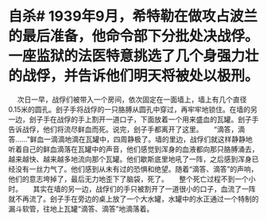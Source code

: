 # 自杀# 1939年9月，希特勒在做攻占波兰的最后准备，他命令部下分批处决战俘。一座监狱的法医特意挑选了几个身强力壮的战俘，并告诉他们明天将被处以极刑。 
　 次日一早，战俘们被带入一个房间，依次固定在一面墙上，墙上有几个直径0.15米的圆孔。刽子手将战俘的一只胳膊从圆孔中穿过，再牢牢地锁住。在墙的另一边，刽子手在战俘的手上割开一道口子，下面放着一个用来盛血的瓦罐。刽子手告诉战俘，他们将流尽鲜血而死。说完，刽子手都离开了这里。 
　 “滴答，滴答……”鲜血一滴滴地滴在瓦罐中，四周静极了。墙的里边，战俘们就这样静静地听着自己的鲜血滴落在瓦罐中的声音，他们感觉到浑身的血液都向那只胳膊涌去，越来越快、越来越多地流向那个瓦罐。他们歇斯底里地吼了一阵，之后感到浑身已经没有一丝力气了。他们感到从未有过的恐惧和绝望。随着“滴答、滴答”的声响，他们的意志垮掉了，最后无力地歪下了脑袋，死了。 
　 整个死亡过程不到一个小时。 
　 其实在墙的另一边，战俘们的手只被割开了一道很小的口子，血流了一阵就不再流了。刽子手在旁边的桌上放了一个大水罐，水罐中的水正通过一个特制的漏斗软管，往地上瓦罐“滴答、滴答”地滴落着。
  